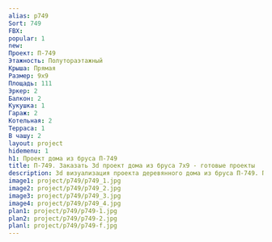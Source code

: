 ```yaml
---
alias: p749
Sort: 749
FBX: 
popular: 1
new: 
Проект: П-749
Этажность: Полутораэтажный
Крыша: Прямая
Размер: 9х9
Площадь: 111
Эркер: 2
Балкон: 2
Кукушка: 1
Гараж: 2
Котельная: 2
Терраса: 1
В чашу: 2
layout: project
hidemenu: 1
h1: Проект дома из бруса П-749
title: П-749. Заказать 3d проект дома из бруса 7х9 - готовые проекты
description: 3d визуализация проекта деревянного дома из бруса П-749. Площадь 111 м2, размер 7х9. Вы можете внести любые изменения в проект.
image1: project/p749/p749_1.jpg
image2: project/p749/p749_2.jpg
image3: project/p749/p749_3.jpg
image4: project/p749/p749_4.jpg
plan1: project/p749/p749-1.jpg
plan2: project/p749/p749-2.jpg
planl: project/p749/p749-f.jpg
---
```

